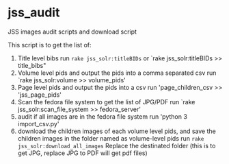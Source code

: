 # jss_audit
JSS images audit scripts and download script

This script is to get the list of:
1. Title level bibs  run `rake jss_solr:titleBIDs` or `rake jss_solr:titleBIDs >> title_bibs"
2. Volume level pids and output the pids into a comma separated csv  run `rake jss_solr:volume >> volume_pids'
3. Page level pids and output the pids into a csv  run 'page_children_csv >> 'jss_page_pids'
4. Scan the fedora file system to get the list of JPG/PDF  run `rake jss_solr:scan_file_system >> fedora_server'
5. audit if all images are in the fedora file system run  'python 3 import_csv.py'
6. download the children images of each volume level pids, and save the children images in the folder named as volume-level pids run `rake jss_solr:download_all_images` Replace the destinated folder (this is to get JPG, replace JPG to PDF will get pdf files)
